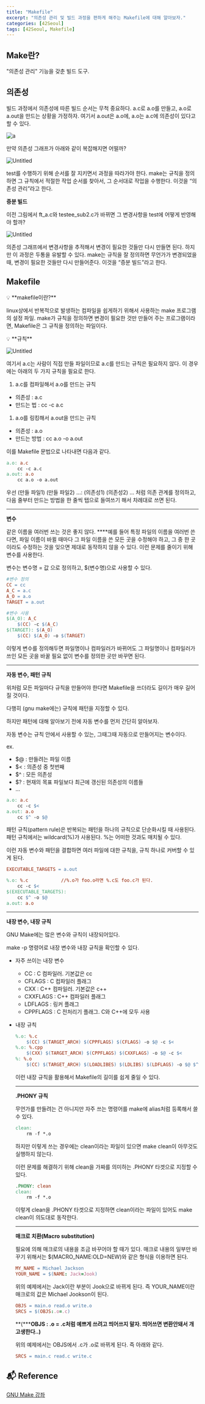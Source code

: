 ```yaml
---
title: "Makefile"
excerpt: "의존성 관리 및 빌드 과정을 편하게 해주는 Makefile에 대해 알아보자."
categories: [42Seoul]
tags: [42Seoul, Makefile]
---
```

    
## Make란?
"의존성 관리" 기능을 갖춘 빌드 도구.  

**의존성**
---

빌드 과정에서 의존성에 따른 빌드 순서는 무척 중요하다.
a.c로 a.o를 만들고, a.o로 a.out을 만드는 상황을 가정하자.
여기서 a.out은 a.o에, a.o는 a.c에 의존성이 있다고 할 수 있다.

![a](https://s3-us-west-2.amazonaws.com/secure.notion-static.com/3f306945-3f5d-41a7-8e01-2ad3953ed329/Untitled.png)

만약 의존성 그래프가 아래와 같이 복잡해지면 어떨까?

![Untitled](https://s3-us-west-2.amazonaws.com/secure.notion-static.com/fc0d1c94-9a0a-47d7-b363-a89b3d0f00b6/Untitled.png)

test를 수행하기 위해 순서를 잘 지키면서 과정을 따라가야 한다.
make는 규칙을 정의하면 그 규칙에서 적절한 작업 순서를 찾아서, 그 순서대로 작업을 수행한다.
이것을 “의존성 관리”라고 한다.

**증분 빌드**

이전 그림에서 ft_a.c와 testee_sub2.c가 바뀌면 그 변경사항을 test에 어떻게 반영해야 할까?

![Untitled](https://s3-us-west-2.amazonaws.com/secure.notion-static.com/24b595e8-a2b1-4e60-94c4-4bc7b6341778/Untitled.png)

의존성 그래프에서 변경사항을 추적해서 변경이 필요한 것들만 다시 만들면 된다.
하지만 이 과정은 두통을 유발할 수 있다.
make는 규칙을 잘 정의하면 무언가가 변경되었을 때, 변경이 필요한 것들만 다시 만들어준다.
이것을 “증분 빌드”라고 한다.

</aside>

## Makefile

<aside>
💡 **makefile이란?**

linux상에서 반복적으로 발생하는 컴파일을 쉽게하기 위해서 사용하는 make 프로그램의 설정 파일.
make가 규칙을 정의하면 변경이 필요한 것만 만들어 주는 프로그램이라면,
Makefile은 그 규칙을 정의하는 파일이다.

</aside>

<aside>
💡 **규칙**

![Untitled](https://s3-us-west-2.amazonaws.com/secure.notion-static.com/14460adf-0d07-4b4e-98ae-a4745eb121d8/Untitled.png)

여기서 a.c는 사람이 직접 만들 파일이므로 a.c를 만드는 규칙은 필요하지 않다.
이 경우에는 아래의 두 가지 규칙을 필요로 한다.

1. a.c를 컴파일해서 a.o를 만드는 규칙

- 의존성 : a.c
- 만드는 법 : cc -c a.c
1. a.o를 링킹해서 a.out을 만드는 규칙
- 의존성 : a.o
- 만드는 방법 : cc a.o -o a.out

이를 Makefile 문법으로 나타내면 다음과 같다.

```makefile
a.o: a.c
	cc -c a.c
a.out: a.o
	cc a.o -o a.out
```

우선 (만들 파일1) (만들 파일2) …: (의존성1) (의존성2) … 처럼 의존 관계를 정의하고, 다음 줄부터 만드는 방법을 한 줄씩 탭으로 들여쓰기 해서 차례대로 쓰면 된다.

---

**변수**

같은 이름을 여러번 쓰는 것은 좋지 않다.
****예를 들어 특정 파일의 이름을 여러번 쓴다면, 파일 이름이 바뀔 때마다 그 파일 이름을 쓴 모든 곳을 수정해야 하고, 그 중 한 곳이라도 수정하는 것을 잊으면 제대로 동작하지 않을 수 있다.
이런 문제를 줄이기 위해 변수를 사용한다.

변수는 변수명 = 값 으로 정의하고, $(변수명)으로 사용할 수 있다.

```makefile
#변수 정의
CC = cc
A_C = a.c
A_O = a.o
TARGET = a.out

#변수 사용
$(A_O): A_C
	$(CC) -c $(A_C)
$(TARGET): $(A_O)
	$(CC) $(A_O) -o $(TARGET)
```

이렇게 변수를 정의해두면 파일명이나 컴파일러가 바뀌어도 그 파일명이나 컴파일러가 쓰인 모든 곳을 바꿀 필요 없이 변수를 정의한 곳만 바꾸면 된다.

---

**자동 변수, 패턴 규칙**

위처럼 모든 파일마다 규칙을 만들어야 한다면 Makefile을 쓰더라도 길이가 매우 길어질 것이다.

다행히 (gnu make에는) 규칙에 패턴을 지정할 수 있다.

하지만 패턴에 대해 알아보기 전에 자동 변수를 먼저 간단히 알아보자.

자동 변수는 규칙 안에서 사용할 수 있는, 그때그때 자동으로 만들어지는 변수이다.

ex.

- $@ : 만들려는 파일 이름
- $< : 의존성 중 첫번째
- $^ : 모든 의존성
- $? : 현재의 목표 파일보다 최근에 갱신된 의존성의 이름들
- …

```makefile
a.o: a.c
	cc -c $<
a.out: a.o
	cc $^ -o $@
```

패턴 규칙(pattern rule)은 반복되는 패턴을 하나의 규칙으로 단순화시킬 때 사용된다.
패턴 규칙에서는 wildcard(%)가 사용된다. %는 어떠한 것과도 매치될 수 있다.

이런 자동 변수와 패턴을 결합하면 여러 파일에 대한 규칙을, 규칙 하나로 커버할 수 있게 된다.

```makefile
EXECUTABLE_TARGETS = a.out

%.o: %.c            //%.o가 foo.o라면 %.c도 foo.c가 된다.
	cc -c $<
$(EXECUTABLE_TARGETS):
	cc $^ -o $@
a.out: a.o
```

---

**내장 변수, 내장 규칙**

GNU Make에는 많은 변수와 규칙이 내장되어있다.

make -p 명령어로 내장 변수와 내장 규칙을 확인할 수 있다.

- 자주 쓰이는 내장 변수
    - CC : C 컴파일러. 기본값은 cc
    - CFLAGS : C 컴파일러 플래그
    - CXX : C++ 컴파일러. 기본값은 c++
    - CXXFLAGS : C++ 컴파일러 플래그
    - LDFLAGS : 링커 플래그
    - CPPFLAGS : C 전처리기 플래그. C와 C++에 모두 사용
    
- 내장 규칙
    
    ```makefile
    %.o: %.c
    	$(CC) $(TARGET_ARCH) $(CPPFLAGS) $(CFLAGS) -o $@ -c $<
    %.o: %.cpp
    	$(CXX) $(TARGET_ARCH) $(CPPFLAGS) $(CXXFLAGS) -o $@ -c $<
    %: %.o
    	$(CC) $(TARGET_ARCH) $(LOADLIBES) $(LDLIBS) $(LDFLAGS) -o $@ $^
    ```
    
    이런 내장 규칙을 활용해서 Makefile의 길이를 쉽게 줄일 수 있다.
    
    ---
    
    **.PHONY 규칙**
    
    무언가를 만들려는 건 아니지만 자주 쓰는 명령어를 make에 alias처럼 등록해서 쓸 수 있다.
    
    ```makefile
    clean:
    	rm -f *.o
    ```
    
    하지만 이렇게 쓰는 경우에는 clean이라는 파일이 있으면 make clean이 아무것도 실행하지 않는다.
    
    이런 문제를 해결하기 위해 clean을 가짜를 의미하는 .PHONY 타겟으로 지정할 수 있다.
    
    ```makefile
    .PHONY: clean
    clean:
    	rm -f *.o
    ```
    
    이렇게 clean을 .PHONY 타겟으로 지정하면 clean이라는 파일이 있어도 make clean이 의도대로 동작한다.
    
    ---
    
    **매크로 치환(Macro substitution)**
    
    필요에 의해 매크로의 내용을 조금 바꾸어야 할 때가 있다. 매크로 내용의 일부만 바꾸기 위해서는 $(MACRO_NAME:OLD=NEW)와 같은 형식을 이용하면 된다.
    
    ```makefile
    MY_NAME = Michael Jackson
    YOUR_NAME = $(NAME: Jack=Jook)
    ```
    
    위의 예제에서는 Jack이란 부분이 Jook으로 바뀌게 된다. 즉 YOUR_NAME이란 매크로의 값은 Michael Jookson이 된다.
    
    ```makefile
    OBJS = main.o read.o write.o
    SRCS = $(OBJS:.o=.c)
    ```
    
    **(*****OBJS : .o = .c처럼 예쁘게 쓰려고 띄어쓰지 말자. 띄어쓰면 변환안돼서 개고생한다..)**
    
    위의 예제에서는 OBJS에서 .c가 .o로 바뀌게 된다. 즉 아래와 같다.
    
    ```makefile
    SRCS = main.c read.c write.c
    ```
    
</aside>

## **📬 Reference**
[GNU Make 강좌](http://doc.kldp.org/KoreanDoc/html/GNU-Make/GNU-Make.html#toc3)